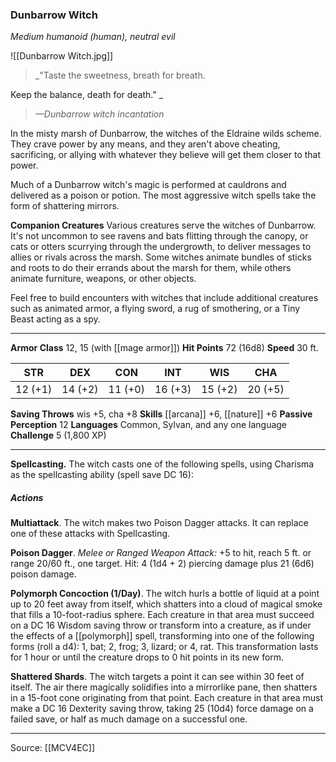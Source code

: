 ### Dunbarrow Witch
_Medium humanoid (human), neutral evil_

![[Dunbarrow Witch.jpg]]

> _"Taste the sweetness, breath for breath.

Keep the balance, death for death."
_
> _—Dunbarrow witch incantation_

In the misty marsh of Dunbarrow, the witches of the Eldraine wilds scheme. They crave power by any means, and they aren't above cheating, sacrificing, or allying with whatever they believe will get them closer to that power.

Much of a Dunbarrow witch's magic is performed at cauldrons and delivered as a poison or potion. The most aggressive witch spells take the form of shattering mirrors.

**Companion Creatures** Various creatures serve the witches of Dunbarrow. It's not uncommon to see ravens and bats flitting through the canopy, or cats or otters scurrying through the undergrowth, to deliver messages to allies or rivals across the marsh. Some witches animate bundles of sticks and roots to do their errands about the marsh for them, while others animate furniture, weapons, or other objects.

Feel free to build encounters with witches that include additional creatures such as animated armor, a flying sword, a rug of smothering, or a Tiny Beast acting as a spy.





---

**Armor Class** 12, 15 (with [[mage armor]])
**Hit Points** 72 (16d8)
**Speed** 30 ft.

| STR     | DEX     | CON     | INT     | WIS     | CHA     |
|---------|---------|---------|---------|---------|---------|
| 12 (+1) | 14 (+2) | 11 (+0) | 16 (+3) | 15 (+2) | 20 (+5) |

**Saving Throws** wis +5, cha +8
**Skills** [[arcana]] +6, [[nature]] +6
**Passive Perception** 12
**Languages** Common, Sylvan, and any one language
**Challenge** 5 (1,800 XP)

---

**Spellcasting.** The witch casts one of the following spells, using Charisma as the spellcasting ability (spell save DC 16):

##### Actions
**Multiattack**. The witch makes two Poison Dagger attacks. It can replace one of these attacks with Spellcasting.

**Poison Dagger**. _Melee or Ranged Weapon Attack:_ +5 to hit, reach 5 ft. or range 20/60 ft., one target. Hit: 4 (1d4 + 2) piercing damage plus 21 (6d6) poison damage.

**Polymorph Concoction (1/Day)**. The witch hurls a bottle of liquid at a point up to 20 feet away from itself, which shatters into a cloud of magical smoke that fills a 10-foot-radius sphere. Each creature in that area must succeed on a DC 16 Wisdom saving throw or transform into a creature, as if under the effects of a [[polymorph]] spell, transforming into one of the following forms (roll a d4): 1, bat; 2, frog; 3, lizard; or 4, rat. This transformation lasts for 1 hour or until the creature drops to 0 hit points in its new form.

**Shattered Shards**. The witch targets a point it can see within 30 feet of itself. The air there magically solidifies into a mirrorlike pane, then shatters in a 15-foot cone originating from that point. Each creature in that area must make a DC 16 Dexterity saving throw, taking 25 (10d4) force damage on a failed save, or half as much damage on a successful one.


---

Source: [[MCV4EC]]